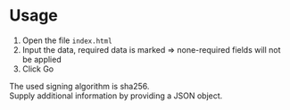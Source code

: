 # Usage
1. Open the file `index.html`
1. Input the data, required data is marked => none-required fields will not be applied
1. Click Go

The used signing algorithm is sha256.  
Supply additional information by providing a JSON object.  